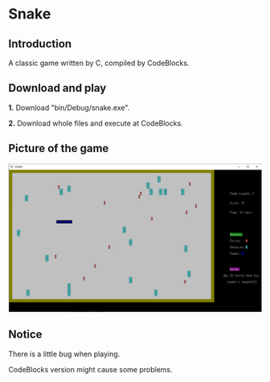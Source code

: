 # Snake

## Introduction

A classic game written by C, compiled by CodeBlocks.

## Download and play
**1.** Download "bin/Debug/snake.exe".

**2.** Download whole files and execute at CodeBlocks.

## Picture of the game
![picture](https://github.com/teng2023/Snake/blob/main/picture.png)

## Notice

There is a little bug when playing.

CodeBlocks version might cause some problems.
